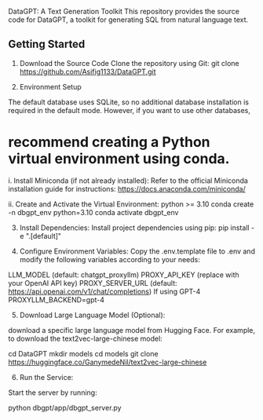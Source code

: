 DataGPT: A Text Generation Toolkit
This repository provides the source code for DataGPT, a toolkit for generating SQL from natural language text.

## Getting Started
1. Download the Source Code
  Clone the repository using Git:
    git clone https://github.com/Asifig1133/DataGPT.git
    
2. Environment Setup

The default database uses SQLite, so no additional database installation is required in the default mode. However, if you want to use other databases, 
  
  # recommend creating a Python virtual environment using conda.

  i. Install Miniconda (if not already installed):
  Refer to the official Miniconda installation guide for instructions: https://docs.anaconda.com/miniconda/

  ii. Create and Activate the Virtual Environment:
  python >= 3.10 conda create -n dbgpt_env python=3.10
  conda activate dbgpt_env
  
3. Install Dependencies:
  Install project dependencies using pip:
  pip install -e ".[default]"

5. Configure Environment Variables:
  Copy the .env.template file to .env and modify the following variables according to your needs:

  LLM_MODEL (default: chatgpt_proxyllm)
  PROXY_API_KEY (replace with your OpenAI API key)
  PROXY_SERVER_URL (default: https://api.openai.com/v1/chat/completions)
  If using GPT-4
  PROXYLLM_BACKEND=gpt-4

5. Download Large Language Model (Optional):

  download a specific large language model from Hugging Face. For example, to download the text2vec-large-chinese model:

  cd DataGPT
  mkdir models
  cd models
  git clone https://huggingface.co/GanymedeNil/text2vec-large-chinese
  
6. Run the Service:

  Start the server by running:

  python dbgpt/app/dbgpt_server.py
